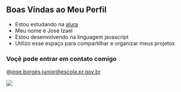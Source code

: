 ## Boas Vindas ao Meu Perfil

- Estou estudando na [alura](https://www.alura.com.br)
- Meu nome é José Izael
- Estou desenvolvendo na linguagem javascript
- Utilizo esse espaço para compartilhar e organizar meus projetos 

### Voçê pode entrar em contato comigo 

@jose.borges.junior@escola.pr.gov.br


![](https://media1.tenor.com/m/Van7Sfxc5MIAAAAC/gta-san-andreas-gta.gif)
